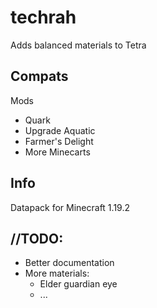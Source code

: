 # techrah
Adds balanced materials to Tetra

## Compats
Mods
 * Quark
 * Upgrade Aquatic
 * Farmer's Delight
 * More Minecarts

## Info
Datapack for Minecraft 1.19.2

## //TODO:
 * Better documentation
 * More materials:
   - Elder guardian eye
   - ...
